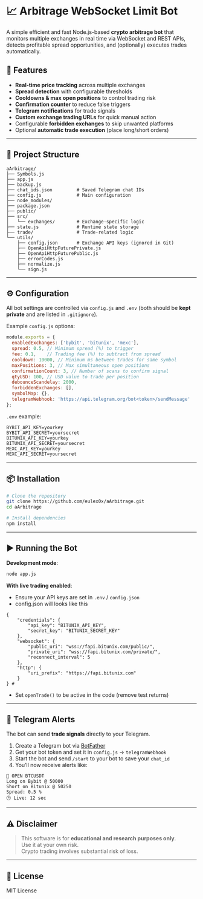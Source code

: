 # 📈 Arbitrage WebSocket Limit Bot

A simple efficient and fast Node.js-based **crypto arbitrage bot** that monitors multiple exchanges in real time via WebSocket and REST APIs, detects profitable spread opportunities, and (optionally) executes trades automatically.

## 🚀 Features

- **Real-time price tracking** across multiple exchanges
- **Spread detection** with configurable thresholds
- **Cooldowns & max open positions** to control trading risk
- **Confirmation counter** to reduce false triggers
- **Telegram notifications** for trade signals
- **Custom exchange trading URLs** for quick manual action
- Configurable **forbidden exchanges** to skip unwanted platforms
- Optional **automatic trade execution** (place long/short orders)

---

## 📂 Project Structure

```
aArbitrage/
├── Symbols.js
├── app.js
├── backup.js
├── chat_ids.json         # Saved Telegram chat IDs
├── config.js             # Main configuration
├── node_modules/
├── package.json
├── public/
├── src/
│   └── exchanges/        # Exchange-specific logic
├── state.js              # Runtime state storage
├── trade/                # Trade-related logic
└── utils/
    ├── config.json       # Exchange API keys (ignored in Git)
    ├── OpenApiHttpFuturePrivate.js
    ├── OpenApiHttpFuturePublic.js
    ├── errorCodes.js
    ├── normalize.js
    └── sign.js
```

---

## ⚙️ Configuration

All bot settings are controlled via `config.js` and `.env` (both should be **kept private** and are listed in `.gitignore`).

Example `config.js` options:
```js
module.exports = {
  enabledExchanges: ['bybit', 'bitunix', 'mexc'],
  spread: 0.5, // Minimum spread (%) to trigger
  fee: 0.1,    // Trading fee (%) to subtract from spread
  cooldown: 10000, // Minimum ms between trades for same symbol
  maxPositions: 3, // Max simultaneous open positions
  confirmationCount: 3, // Number of scans to confirm signal
  qtyUSD: 100, // USD value to trade per position
  debounceScandelay: 2000,
  forbiddenExchanges: [],
  symbolMap: {},
  telegramWebhook: 'https://api.telegram.org/bot<token>/sendMessage'
};
```

`.env` example:
```
BYBIT_API_KEY=yourkey
BYBIT_API_SECRET=yoursecret
BITUNIX_API_KEY=yourkey
BITUNIX_API_SECRET=yoursecret
MEXC_API_KEY=yourkey
MEXC_API_SECRET=yoursecret
```

---

## 📦 Installation

```bash
# Clone the repository
git clone https://github.com/eulex0x/aArbitrage.git
cd aArbitrage

# Install dependencies
npm install
```

---

## ▶️ Running the Bot

**Development mode**:
```bash
node app.js
```

**With live trading enabled**:
- Ensure your API keys are set in `.env` / `config.json`
- config.json will looks like this 
```
{
    "credentials": {
        "api_key": "BITUNIX_API_KEY",
        "secret_key": "BITUNIX_SECRET_KEY"
    },
    "websocket": {
        "public_uri": "wss://fapi.bitunix.com/public/",
        "private_uri": "wss://fapi.bitunix.com/private/",
        "reconnect_interval": 5
    },
    "http": {
        "uri_prefix": "https://fapi.bitunix.com"
    }
} #  
```
- Set `openTrade()` to be active in the code (remove test returns)

---

## 📡 Telegram Alerts

The bot can send **trade signals** directly to your Telegram.

1. Create a Telegram bot via [BotFather](https://t.me/botfather)
2. Get your bot token and set it in `config.js` → `telegramWebhook`
3. Start the bot and send `/start` to your bot to save your `chat_id`
4. You’ll now receive alerts like:
```
🚀 OPEN BTCUSDT
Long on Bybit @ 50000
Short on Bitunix @ 50250
Spread: 0.5 %
🕒 Live: 12 sec
```

---

## ⚠️ Disclaimer

> This software is for **educational and research purposes only**.  
> Use it at your own risk.  
> Crypto trading involves substantial risk of loss.

---

## 📜 License

MIT License
